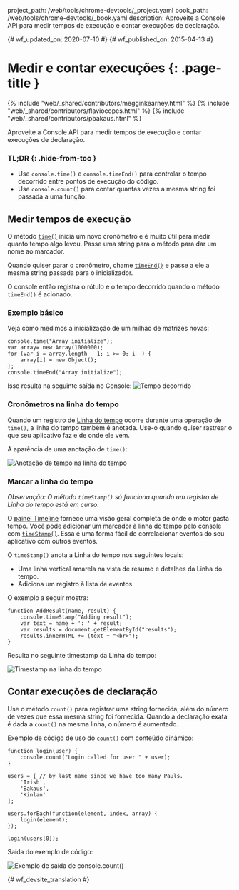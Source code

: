 project_path: /web/tools/chrome-devtools/_project.yaml
book_path: /web/tools/chrome-devtools/_book.yaml
description: Aproveite a Console API para medir tempos de execução e contar execuções de declaração.

{# wf_updated_on: 2020-07-10 #}
{# wf_published_on: 2015-04-13 #}

# Medir e contar execuções {: .page-title }

{% include "web/_shared/contributors/megginkearney.html" %}
{% include "web/_shared/contributors/flaviocopes.html" %}
{% include "web/_shared/contributors/pbakaus.html" %}

Aproveite a Console API para medir tempos de execução e contar execuções de declaração.


### TL;DR {: .hide-from-toc }
- Use  <code>console.time()</code> e <code>console.timeEnd()</code> para controlar o tempo decorrido entre pontos de execução do código.
- Use  <code>console.count()</code> para contar quantas vezes a mesma string foi passada a uma função.


## Medir tempos de execução

O método [`time()`](./console-reference#consoletimelabel) inicia um novo cronômetro e é muito útil para medir quanto tempo algo levou. Passe uma string para o método para dar um nome ao marcador.

Quando quiser parar o cronômetro, chame [`timeEnd()`](./console-reference#consoletimeendlabel) e passe a ele a mesma string passada para o inicializador.

O console então registra o rótulo e o tempo decorrido quando o método `timeEnd()` é acionado.

### Exemplo básico

Veja como medimos a inicialização de um milhão de matrizes novas:


    console.time("Array initialize");
    var array= new Array(1000000);
    for (var i = array.length - 1; i >= 0; i--) {
        array[i] = new Object();
    };
    console.timeEnd("Array initialize");
    

Isso resulta na seguinte saída no Console:
![Tempo decorrido](images/track-executions-time-duration.png)

### Cronômetros na linha do tempo

Quando um registro de [Linha do tempo](/web/tools/chrome-devtools/profile/evaluate-performance/timeline-tool) ocorre durante uma operação de `time()`, a linha do tempo também é anotada. Use-o quando quiser rastrear o que seu aplicativo faz e de onde ele vem.

A aparência de uma anotação de `time()`:

![Anotação de tempo na linha do tempo](images/track-executions-time-annotation-on-timeline.png)

### Marcar a linha do tempo

*Observação: O método `timeStamp()` só funciona quando um registro de Linha do tempo está em curso.*

O [painel Timeline](/web/tools/chrome-devtools/profile/evaluate-performance/timeline-tool) fornece uma visão geral completa de onde o motor gasta tempo.
Você pode adicionar um marcador à linha do tempo pelo console com [`timeStamp()`](./console-reference#consoletimestamplabel). Essa é uma forma fácil de correlacionar eventos do seu aplicativo com outros eventos.

O `timeStamp()` anota a Linha do tempo nos seguintes locais:

- Uma linha vertical amarela na vista de resumo e detalhes da Linha do tempo.
- Adiciona um registro à lista de eventos.

O exemplo a seguir mostra:


    function AddResult(name, result) {
        console.timeStamp("Adding result");
        var text = name + ': ' + result;
        var results = document.getElementById("results");
        results.innerHTML += (text + "<br>");
    }
    

Resulta no seguinte timestamp da Linha do tempo:

![Timestamp na linha do tempo](images/track-executions-timestamp2.png)

## Contar execuções de declaração

Use o método `count()` para registrar uma string fornecida, além do número de vezes que essa mesma string foi fornecida. Quando a declaração exata é dada a `count()` na mesma linha, o número é aumentado.

Exemplo de código de uso do `count()` com conteúdo dinâmico:


    function login(user) {
        console.count("Login called for user " + user);
    }
    
    users = [ // by last name since we have too many Pauls.
        'Irish',
        'Bakaus',
        'Kinlan'
    ];
    
    users.forEach(function(element, index, array) {
        login(element);
    });
    
    login(users[0]);
    

Saída do exemplo de código:

![Exemplo de saída de console.count()](images/track-executions-console-count.png)




{# wf_devsite_translation #}
